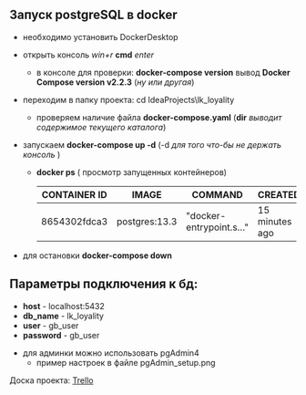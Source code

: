## Запуск postgreSQL в docker

* необходимо установить DockerDesktop
* открыть консоль _win+r_ **cmd** _enter_
    * в консоле для проверки: **docker-compose version**
      вывод **Docker Compose version v2.2.3** (_ну или другая_)
      
* переходим в папку проекта: cd IdeaProjects\lk_loyality
    * проверяем наличие файла **docker-compose.yaml** (**dir** _выводит содержимое текущего каталога_)
    
* запускаем **docker-compose up -d** (-d  _для того что-бы не держать консоль_ )
    * **docker ps** ( просмотр запущенных контейнеров)
      
      |CONTAINER ID   |IMAGE           |COMMAND                  |CREATED          |STATUS                    |PORTS                    |NAMES|
      |---------------|----------------|-------------------------|-----------------|--------------------------|-------------------------|-----------------------|
      |8654302fdca3   |postgres:13.3   |"docker-entrypoint.s…"   |15 minutes ago   |Up 13 minutes (healthy)   |0.0.0.0:5432->5432/tcp   |lk_loyality-postgres-1_|
      
* для остановки **docker-compose down** 


## Параметры подключения к бд:

* **host**        -   localhost:5432
* **db_name**     -   lk_loyality
* **user**        -   gb_user
* **password**    -   gb_user

+ для админки можно использовать pgAdmin4 
  - пример настроек в файле pgAdmin_setup.png

Доска проекта: [Trello](https://trello.com/b/vz4LtS5Z/программа-лояльности)
